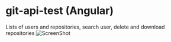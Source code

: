 # git-api-test (Angular)
Lists of users and repositories, search user, delete and download repositories
![ScreenShot](https://github.com/Bushynska357/git-api-test-Angular-/blob/main/src/assets/img/screenshots/searchUser.PNG)
